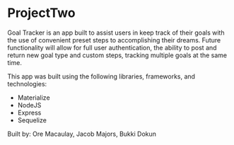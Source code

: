 # ProjectTwo

Goal Tracker is an app built to assist users in keep track of their goals with the use of convenient preset steps to accomplishing their dreams. Future functionality will allow for full user authentication, the ability to post and return new goal type and custom steps, tracking multiple goals at the same time. 

This app was built using the following libraries, frameworks, and technologies: 
 - Materialize
 - NodeJS
 - Express
 - Sequelize

Built by: Ore Macaulay, Jacob Majors, Bukki Dokun